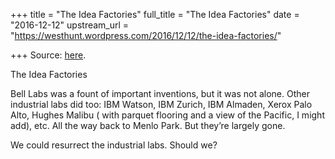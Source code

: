 +++
title = "The Idea Factories"
full_title = "The Idea Factories"
date = "2016-12-12"
upstream_url = "https://westhunt.wordpress.com/2016/12/12/the-idea-factories/"

+++
Source: [here](https://westhunt.wordpress.com/2016/12/12/the-idea-factories/).

The Idea Factories

Bell Labs was a fount of important inventions, but it was not alone.
Other industrial labs did too: IBM Watson, IBM Zurich, IBM Almaden,
Xerox Palo Alto, Hughes Malibu ( with parquet flooring and a view of the
Pacific, I might add), etc. All the way back to Menlo Park. But they’re
largely gone.

We could resurrect the industrial labs. Should we?

